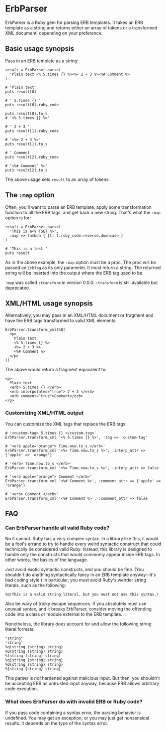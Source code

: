 # ErbParser

ErbParser is a Ruby gem for parsing ERB templates. It takes an ERB template as a string
and returns either an array of tokens or a transformed XML document, depending on your
preference.

## Basic usage synopsis

Pass in an ERB template as a string:

    result = ErbParser.parse(
      'Plain text <% 5.times {} %><%= 2 + 3 %><%# Comment %>
    )
    
    # 'Plain text'
    puts result[0]
    
    # ' 5.times {} '
    puts result[0].ruby_code
    
    puts result[0].to_s
    # '<% 5.times {} %>'
    
    # ' 2 + 3 '
    puts result[1].ruby_code
    
    # '<%= 2 + 3 %>'
    puts result[1].to_s
    
    # ' Comment '
    puts result[2].ruby_code
    
    # '<%# Comment" %>'
    puts result[2].to_s

The above usage sets `result` to an array of tokens.

## The `:map` option

Often, you'll want to parse an ERB template, apply some transformation function to all
the ERB tags, and get back a new string. That's what the `:map` option is for:

    result = ErbParser.parse(
      'This is a<% TSET %>',
      :map => lambda { |t| t.ruby_code.reverse.downcase }
    )
    
    # 'This is a test '
    puts result

As in the above example, the `:map` option must be a proc. The proc will be passed
an `ErbTag` as its only parameter. It must return a string. The returned string will be
inserted into the output where the ERB tag used to be.

`:map` was called `:transform` in version 0.0.0. `:transform` is still available but
deprecated.

## XML/HTML usage synopsis

Alternatively, you may pass in an XML/HTML document or fragment and have the ERB tags
transformed to valid XML elements:

    ErbParser.transform_xml(%Q(
      <p>
        Plain text
        <% 5.times {} %>
        <%= 2 + 3 %>
        <%# Comment %>
      </p>
    ))

The above would return a fragment equivalent to:

    <p>
      Plain text
      <erb> 5.times {} </erb>
      <erb interpolated="true"> 2 + 3 </erb>
      <erb comment="true">Comment</erb>
    </p>

### Customizing XML/HTML output

You can customize the XML tags that replace the ERB tags:
    
    # '<custom-tag> 5.times {} </custom-tag>'
    ErbParser.transform_xml '<% 5.times {} %>', :tag => 'custom-tag'
    
    # '<erb apple="orange"> Time.now.to_s </erb>'
    ErbParser.transform_xml '<%= Time.now.to_s %>', :interp_attr => {'apple' => 'orange'}
    
    # '<erb> Time.now.to_s </erb>'
    ErbParser.transform_xml '<%= Time.now.to_s %>', :interp_attr => false
    
    # '<erb apple="orange"> Comment </erb>'
    ErbParser.transform_xml '<%# Comment %>', :comment_attr => {'apple' => 'orange'}
    
    # '<erb> Comment </erb>'
    ErbParser.transform_xml '<%# Comment %>', :comment_attr => false

## FAQ

### Can ErbParser handle all valid Ruby code?

No it cannot. Ruby has a very complex syntax. In a library like this, it would be a fool's
errand to try to handle every weird syntactic construct that could technically be
considered valid Ruby. Instead, this library is designed to handle only the constructs
that would commonly appear inside ERB tags. In other words, the basics of the language.

Just avoid exotic syntactic constructs, and you should be fine. (You shouldn't do anything
syntactically fancy in an ERB template anyway--it's bad coding style.) In particular, you
must avoid Ruby's weirder string literals, such as the following:

    %q!This is a valid string literal, but you must not use this syntax.!

Also be wary of tricky escape sequences. If you absolutely must use unusual syntax, and it
breaks ErbParser, consider moving the offending code into a class or module external to
the ERB template.

Nonetheless, the library *does* account for and allow the following string literal
formats:

    "string"
    'string'
    %q(string (string) string)
    %Q(string (string) string)
    %(string (string) string)
    %q{string {string} string}
    %Q{string {string} string}
    %{string {string} string}

This parser is *not* hardened against malicious input. But then, you shouldn't be
accepting ERB as untrusted input anyway, because ERB allows arbitrary code execution.

### What does ErbParser do with invalid ERB or Ruby code?

If you pass code containing a syntax error, the parsing behavior is undefined. You may get
an exception, or you may just get nonsensical results. It depends on the type of the
syntax error.